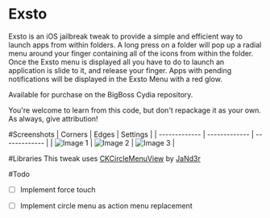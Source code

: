 # Exsto

Exsto is an iOS jailbreak tweak to provide a simple and efficient way to launch apps from within folders. A long press on a folder will pop up a radial menu around your finger containing all of the icons from within the folder. Once the Exsto menu is displayed all you have to do to launch an application is slide to it, and release your finger. Apps with pending notifications will be displayed in the Exsto Menu with a red glow.

Available for purchase on the BigBoss Cydia repository.

You're welcome to learn from this code, but don't repackage it as your own. As always, give attribution!

#Screenshots
| Corners  | Edges |  Settings |
| ------------- | ------------- | ------------- |
| ![Image 1](https://github.com/zachatrocity/exsto/blob/master/IMG_0313.PNG)  | ![Image 2](https://github.com/zachatrocity/exsto/blob/master/exsto.gif)  | ![Image 3](https://github.com/zachatrocity/exsto/blob/master/IMG_0313.JPG)  |


#Libraries 
This tweak uses [CKCircleMenuView](https://github.com/JaNd3r/CKCircleMenuView) by [JaNd3r](https://github.com/JaNd3r)

#Todo
- [ ] Implement force touch
- [ ] Implement circle menu as action menu replacement

